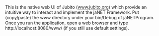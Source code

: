 This is the native web UI of Jubito (www.jubito.org) which provide an intuitive way to interact and implement the jaNET Framework.
Put (copy/paste) the www directory under your bin/Debug of jaNETProgram.
Once you run the application, open a web browser and type http://localhost:8080/www/ (if you still use default settings).